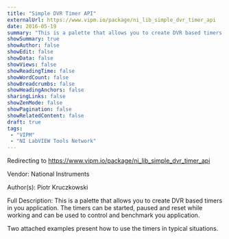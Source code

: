 ```yaml
---
title: "Simple DVR Timer API"
externalUrl: https://www.vipm.io/package/ni_lib_simple_dvr_timer_api
date: 2016-05-19
summary: "This is a palette that allows you to create DVR based timers in you application."
showSummary: true
showAuthor: false
showEdit: false
showData: false
showViews: false
showReadingTime: false
showWordCount: false
showBreadcrumbs: false
showHeadingAnchors: false
sharingLinks: false
showZenMode: false
showPagination: false
showRelatedContent: false
draft: true
tags:
 - "VIPM"
 - "NI LabVIEW Tools Network"
---
```


Redirecting to https://www.vipm.io/package/ni_lib_simple_dvr_timer_api

Vendor: National Instruments

Author(s): Piotr Kruczkowski
 
Full Description:
This is a palette that allows you to create DVR based timers in you application.
The timers can be started, paused and reset while working and can be used to control and benchmark you application. 

Two attached examples present how to use the timers in typical situations.